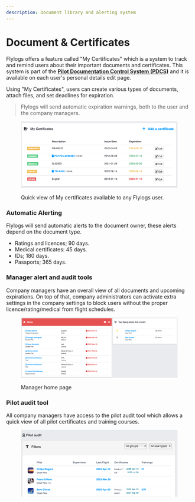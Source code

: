 ```yaml
---
description: Document library and alerting system
---
```


# Document & Certificates

Flylogs offers a feature called "My Certificates" which is a system to track and remind users about their important documents and certificates. This system is part of the [**Pilot Documentation Control System (PDCS)**](document-and-certificate-requirements.md) and it is available on each user's personal details edit page.&#x20;

Using "My Certificates", users can create various types of documents, attach files, and set deadlines for expiration.

> Flylogs will send automatic expiration warnings, both to the user and the company managers.

<figure><img src="../.gitbook/assets/Screenshot 2023-04-18 at 19.50.45.png" alt=""><figcaption><p>Quick view of My certificates available to any Flylogs user.</p></figcaption></figure>

### Automatic Alerting

Flylogs will send automatic alerts to the document owner, these alerts depend on the document type.

* Ratings and licences; 90 days.
* Medical certificates: 45 days.
* IDs; 180 days.
* Passports; 365 days.



### Manager alert and audit tools

Company managers have an overall view of all documents and upcoming expirations. On top of that, company administrators can activate extra settings in the company settings to block users without the proper licence/rating/medical from flight schedules.

<figure><img src="../.gitbook/assets/Screenshot 2023-04-18 at 20.12.22.png" alt=""><figcaption><p>Manager home page</p></figcaption></figure>

### Pilot audit tool

All company managers have access to the pilot audit tool which allows a quick view of all pilot certificates and training courses.

<figure><img src="../.gitbook/assets/Screenshot 2023-04-18 at 21.01.44.png" alt=""><figcaption></figcaption></figure>
